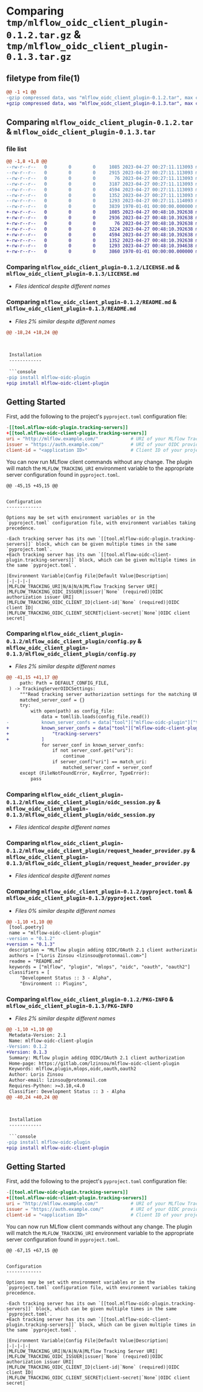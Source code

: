 # Comparing `tmp/mlflow_oidc_client_plugin-0.1.2.tar.gz` & `tmp/mlflow_oidc_client_plugin-0.1.3.tar.gz`

## filetype from file(1)

```diff
@@ -1 +1 @@
-gzip compressed data, was "mlflow_oidc_client_plugin-0.1.2.tar", max compression
+gzip compressed data, was "mlflow_oidc_client_plugin-0.1.3.tar", max compression
```

## Comparing `mlflow_oidc_client_plugin-0.1.2.tar` & `mlflow_oidc_client_plugin-0.1.3.tar`

### file list

```diff
@@ -1,8 +1,8 @@
--rw-r--r--   0        0        0     1085 2023-04-27 00:27:11.113093 mlflow_oidc_client_plugin-0.1.2/LICENSE.md
--rw-r--r--   0        0        0     2915 2023-04-27 00:27:11.113093 mlflow_oidc_client_plugin-0.1.2/README.md
--rw-r--r--   0        0        0       76 2023-04-27 00:27:11.113093 mlflow_oidc_client_plugin-0.1.2/mlflow_oidc_client_plugin/__init__.py
--rw-r--r--   0        0        0     3187 2023-04-27 00:27:11.113093 mlflow_oidc_client_plugin-0.1.2/mlflow_oidc_client_plugin/config.py
--rw-r--r--   0        0        0     4594 2023-04-27 00:27:11.113093 mlflow_oidc_client_plugin-0.1.2/mlflow_oidc_client_plugin/oidc_session.py
--rw-r--r--   0        0        0     1352 2023-04-27 00:27:11.113093 mlflow_oidc_client_plugin-0.1.2/mlflow_oidc_client_plugin/request_header_provider.py
--rw-r--r--   0        0        0     1293 2023-04-27 00:27:11.114093 mlflow_oidc_client_plugin-0.1.2/pyproject.toml
--rw-r--r--   0        0        0     3839 1970-01-01 00:00:00.000000 mlflow_oidc_client_plugin-0.1.2/PKG-INFO
+-rw-r--r--   0        0        0     1085 2023-04-27 00:48:10.392638 mlflow_oidc_client_plugin-0.1.3/LICENSE.md
+-rw-r--r--   0        0        0     2936 2023-04-27 00:48:10.392638 mlflow_oidc_client_plugin-0.1.3/README.md
+-rw-r--r--   0        0        0       76 2023-04-27 00:48:10.392638 mlflow_oidc_client_plugin-0.1.3/mlflow_oidc_client_plugin/__init__.py
+-rw-r--r--   0        0        0     3224 2023-04-27 00:48:10.392638 mlflow_oidc_client_plugin-0.1.3/mlflow_oidc_client_plugin/config.py
+-rw-r--r--   0        0        0     4594 2023-04-27 00:48:10.392638 mlflow_oidc_client_plugin-0.1.3/mlflow_oidc_client_plugin/oidc_session.py
+-rw-r--r--   0        0        0     1352 2023-04-27 00:48:10.392638 mlflow_oidc_client_plugin-0.1.3/mlflow_oidc_client_plugin/request_header_provider.py
+-rw-r--r--   0        0        0     1293 2023-04-27 00:48:10.394638 mlflow_oidc_client_plugin-0.1.3/pyproject.toml
+-rw-r--r--   0        0        0     3860 1970-01-01 00:00:00.000000 mlflow_oidc_client_plugin-0.1.3/PKG-INFO
```

### Comparing `mlflow_oidc_client_plugin-0.1.2/LICENSE.md` & `mlflow_oidc_client_plugin-0.1.3/LICENSE.md`

 * *Files identical despite different names*

### Comparing `mlflow_oidc_client_plugin-0.1.2/README.md` & `mlflow_oidc_client_plugin-0.1.3/README.md`

 * *Files 2% similar despite different names*

```diff
@@ -18,24 +18,24 @@
 
 
 
 Installation
 ------------
 
 ```console
-pip install mlflow-oidc-plugin
+pip install mlflow-oidc-client-plugin
 ```
 
 
 Getting Started
 ---------------
 
 First, add the following to the project's `pyproject.toml` configuration file:
 ```toml
-[[tool.mlflow-oidc-plugin.tracking-servers]]
+[[tool.mlflow-oidc-client-plugin.tracking-servers]]
 uri = "http://mlflow.example.com/"            # URI of your MLflow Tracking Server
 issuer = "https://auth.example.com/"          # URI of your OIDC provider
 client-id = "<application ID>"                # Client ID of your project
 ```
 
 You can now run MLflow client commands without any change. The plugin will match the `MLFLOW_TRACKING_URI` environment variable to the appropriate server configuration found in `pyproject.toml`.
 ```console
@@ -45,15 +45,15 @@
 
 
 Configuration
 -------------
 
 Options may be set with environment variables or in the `pyproject.toml` configuration file, with environment variables taking precedence.
 
-Each tracking server has its own `[[tool.mlflow-oidc-plugin.tracking-servers]]` block, which can be given multiple times in the same `pyproject.toml`.
+Each tracking server has its own `[[tool.mlflow-oidc-client-plugin.tracking-servers]]` block, which can be given multiple times in the same `pyproject.toml`.
 
 |Environment Variable|Config File|Default Value|Description|
 |-|-|-|-|
 |MLFLOW_TRACKING_URI|N/A|N/A|MLflow Tracking Server URI|
 |MLFLOW_TRACKING_OIDC_ISSUER|issuer|`None` (required)|OIDC authorization issuer URI|
 |MLFLOW_TRACKING_OIDC_CLIENT_ID|client-id|`None` (required)|OIDC client ID|
 |MLFLOW_TRACKING_OIDC_CLIENT_SECRET|client-secret|`None`|OIDC client secret|
```

### Comparing `mlflow_oidc_client_plugin-0.1.2/mlflow_oidc_client_plugin/config.py` & `mlflow_oidc_client_plugin-0.1.3/mlflow_oidc_client_plugin/config.py`

 * *Files 2% similar despite different names*

```diff
@@ -41,15 +41,17 @@
     path: Path = DEFAULT_CONFIG_FILE,
 ) -> TrackingServerOIDCSettings:
     """Read tracking server authorization settings for the matching URI."""
     matched_server_conf = {}
     try:
         with open(path) as config_file:
             data = tomllib.loads(config_file.read())
-            known_server_confs = data["tool"]["mlflow-oidc-plugin"]["tracking-servers"]
+            known_server_confs = data["tool"]["mlflow-oidc-client-plugin"][
+                "tracking-servers"
+            ]
             for server_conf in known_server_confs:
                 if not server_conf.get("uri"):
                     continue
                 if server_conf["uri"] == match_uri:
                     matched_server_conf = server_conf
     except (FileNotFoundError, KeyError, TypeError):
         pass
```

### Comparing `mlflow_oidc_client_plugin-0.1.2/mlflow_oidc_client_plugin/oidc_session.py` & `mlflow_oidc_client_plugin-0.1.3/mlflow_oidc_client_plugin/oidc_session.py`

 * *Files identical despite different names*

### Comparing `mlflow_oidc_client_plugin-0.1.2/mlflow_oidc_client_plugin/request_header_provider.py` & `mlflow_oidc_client_plugin-0.1.3/mlflow_oidc_client_plugin/request_header_provider.py`

 * *Files identical despite different names*

### Comparing `mlflow_oidc_client_plugin-0.1.2/pyproject.toml` & `mlflow_oidc_client_plugin-0.1.3/pyproject.toml`

 * *Files 0% similar despite different names*

```diff
@@ -1,10 +1,10 @@
 [tool.poetry]
 name = "mlflow-oidc-client-plugin"
-version = "0.1.2"
+version = "0.1.3"
 description = "MLflow plugin adding OIDC/OAuth 2.1 client authorization"
 authors = ["Loris Zinsou <lzinsou@protonmail.com>"]
 readme = "README.md"
 keywords = ["mlflow", "plugin", "mlops", "oidc", "oauth", "oauth2"]
 classifiers = [
     "Development Status :: 3 - Alpha",
     "Environment :: Plugins",
```

### Comparing `mlflow_oidc_client_plugin-0.1.2/PKG-INFO` & `mlflow_oidc_client_plugin-0.1.3/PKG-INFO`

 * *Files 2% similar despite different names*

```diff
@@ -1,10 +1,10 @@
 Metadata-Version: 2.1
 Name: mlflow-oidc-client-plugin
-Version: 0.1.2
+Version: 0.1.3
 Summary: MLflow plugin adding OIDC/OAuth 2.1 client authorization
 Home-page: https://gitlab.com/lzinsou/mlflow-oidc-client-plugin
 Keywords: mlflow,plugin,mlops,oidc,oauth,oauth2
 Author: Loris Zinsou
 Author-email: lzinsou@protonmail.com
 Requires-Python: >=3.10,<4.0
 Classifier: Development Status :: 3 - Alpha
@@ -40,24 +40,24 @@
 
 
 
 Installation
 ------------
 
 ```console
-pip install mlflow-oidc-plugin
+pip install mlflow-oidc-client-plugin
 ```
 
 
 Getting Started
 ---------------
 
 First, add the following to the project's `pyproject.toml` configuration file:
 ```toml
-[[tool.mlflow-oidc-plugin.tracking-servers]]
+[[tool.mlflow-oidc-client-plugin.tracking-servers]]
 uri = "http://mlflow.example.com/"            # URI of your MLflow Tracking Server
 issuer = "https://auth.example.com/"          # URI of your OIDC provider
 client-id = "<application ID>"                # Client ID of your project
 ```
 
 You can now run MLflow client commands without any change. The plugin will match the `MLFLOW_TRACKING_URI` environment variable to the appropriate server configuration found in `pyproject.toml`.
 ```console
@@ -67,15 +67,15 @@
 
 
 Configuration
 -------------
 
 Options may be set with environment variables or in the `pyproject.toml` configuration file, with environment variables taking precedence.
 
-Each tracking server has its own `[[tool.mlflow-oidc-plugin.tracking-servers]]` block, which can be given multiple times in the same `pyproject.toml`.
+Each tracking server has its own `[[tool.mlflow-oidc-client-plugin.tracking-servers]]` block, which can be given multiple times in the same `pyproject.toml`.
 
 |Environment Variable|Config File|Default Value|Description|
 |-|-|-|-|
 |MLFLOW_TRACKING_URI|N/A|N/A|MLflow Tracking Server URI|
 |MLFLOW_TRACKING_OIDC_ISSUER|issuer|`None` (required)|OIDC authorization issuer URI|
 |MLFLOW_TRACKING_OIDC_CLIENT_ID|client-id|`None` (required)|OIDC client ID|
 |MLFLOW_TRACKING_OIDC_CLIENT_SECRET|client-secret|`None`|OIDC client secret|
```

